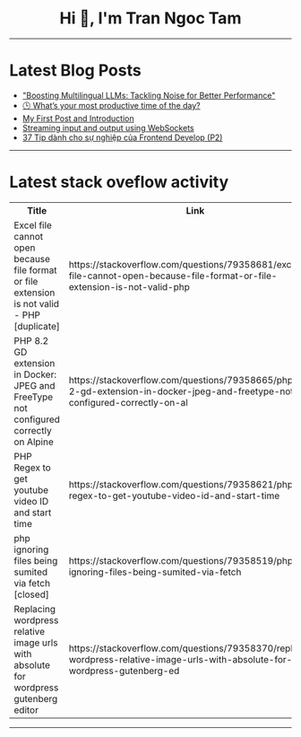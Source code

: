 <h1 align="center">Hi 👋, I'm Tran Ngoc Tam</h1>

---

# Latest Blog Posts 
<!-- BLOG-POST-LIST:START -->
- [&quot;Boosting Multilingual LLMs: Tackling Noise for Better Performance&quot;](https://dev.to/gilles_hamelink_ea9ff7d93/boosting-multilingual-llms-tackling-noise-for-better-performance-4c0a)
- [🕒 What’s your most productive time of the day?](https://dev.to/m_midas/whats-your-most-productive-time-of-the-day-5eaf)
- [My First Post and Introduction](https://dev.to/uskdev/my-first-post-and-introduction-3k2o)
- [Streaming input and output using WebSockets](https://dev.to/ag2ai/streaming-input-and-output-using-websockets-3p4o)
- [37 Tip dành cho sự nghiệp của Frontend Develop &lpar;P2&rpar;](https://dev.to/nddev_18/37-tip-danh-cho-su-nghiep-cua-frontend-develop-p2-ki3)
<!-- BLOG-POST-LIST:END -->

---

# Latest stack oveflow activity
<table>
  <tr><th>Title</th><th>Link</th></tr>
  <!-- STACKOVERFLOW:START --><tr><td>Excel file cannot open because file format or file extension is not valid - PHP [duplicate]</td><td>https://stackoverflow.com/questions/79358681/excel-file-cannot-open-because-file-format-or-file-extension-is-not-valid-php</td></tr><tr><td>PHP 8.2 GD extension in Docker: JPEG and FreeType not configured correctly on Alpine</td><td>https://stackoverflow.com/questions/79358665/php-8-2-gd-extension-in-docker-jpeg-and-freetype-not-configured-correctly-on-al</td></tr><tr><td>PHP Regex to get youtube video ID and start time</td><td>https://stackoverflow.com/questions/79358621/php-regex-to-get-youtube-video-id-and-start-time</td></tr><tr><td>php ignoring files being sumited via fetch [closed]</td><td>https://stackoverflow.com/questions/79358519/php-ignoring-files-being-sumited-via-fetch</td></tr><tr><td>Replacing wordpress relative image urls with absolute for wordpress gutenberg editor</td><td>https://stackoverflow.com/questions/79358370/replacing-wordpress-relative-image-urls-with-absolute-for-wordpress-gutenberg-ed</td></tr><!-- STACKOVERFLOW:END -->
</table>

---


